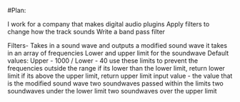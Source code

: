 #Plan:

 I work for a company that makes digital audio plugins
 Apply filters to change how the track sounds
 Write a band pass filter


 Filters- Takes in a sound wave and outputs a modified sound wave
 it takes in an array of frequencies
 Lower and upper limit for the soundwave
 Default values: Upper - 1000 / Lower - 40
 use these limits to prevent the frequencies outside the range
 if its lower than the lower limit, return lower limit
 if its above the upper limit, return upper limit
 input value - the value that is the modified sound wave
 two soundwaves passed within the limits
 two soundwaves under the lower limit
 two soundwaves over the upper limit
 
